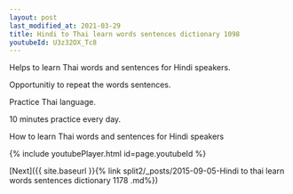 ```yaml
---
layout: post
last_modified_at: 2021-03-29
title: Hindi to Thai learn words sentences dictionary 1098 
youtubeId: U3z32OX_Tc8
---
```

 
 
Helps to learn Thai words and sentences for Hindi speakers.

Opportunitiy to repeat the words sentences. 

Practice Thai language. 
 
10 minutes practice every day. 
 
How to learn Thai words and sentences for Hindi speakers 
 
{% include youtubePlayer.html id=page.youtubeId %}
 
 
[Next]({{ site.baseurl }}{% link  split2/_posts/2015-09-05-Hindi to thai learn words sentences dictionary 1178 .md%})
 
